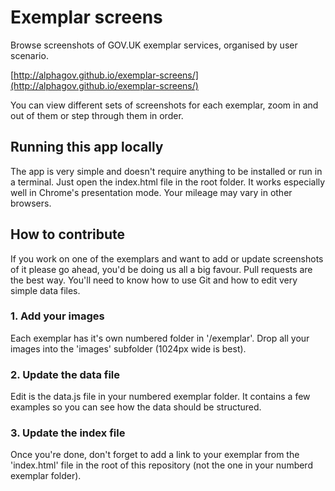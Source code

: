 Exemplar screens
================

Browse screenshots of GOV.UK exemplar services, organised by user scenario.

[http://alphagov.github.io/exemplar-screens/](http://alphagov.github.io/exemplar-screens/)

You can view different sets of screenshots for each exemplar, zoom in and out of them or step through them in order.


## Running this app locally

The app is very simple and doesn't require anything to be installed or run in a terminal. Just open the index.html file in the root folder. It works especially well in Chrome's presentation mode. Your mileage may vary in other browsers.


## How to contribute

If you work on one of the exemplars and want to add or update screenshots of it please go ahead, you'd be doing us all a big favour. Pull requests are the best way. You'll need to know how to use Git and how to edit very simple data files.
 

### 1. Add your images

Each exemplar has it's own numbered folder in '/exemplar'. Drop all your images into the 'images' subfolder (1024px wide is best).

### 2. Update the data file

Edit is the data.js file in your numbered exemplar folder. It contains a few examples so you can see how the data should be structured.

### 3. Update the index file

Once you're done, don't forget to add a link to your exemplar from the 'index.html' file in the root of this repository (not the one in your numberd exemplar folder).

